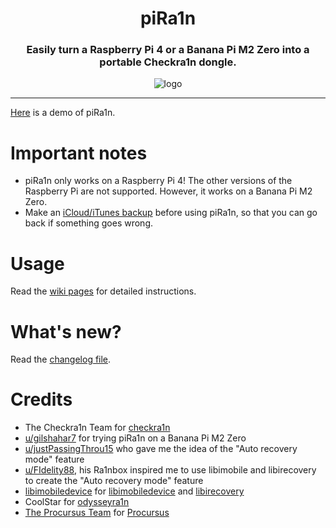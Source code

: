 <h1 align="center">piRa1n</h1>
<h3 align="center">Easily turn a Raspberry Pi 4 or a Banana Pi M2 Zero into a portable Checkra1n dongle.</h3>
<p align="center"><img src="https://gist.githubusercontent.com/raspberryenvoie/9266a96148dd3ae0266a3bbe39b9c4f0/raw/eaad7fc642b830cf6fee044727c8b8b907f1b2a2/piRa1n_logo.png" alt="logo"></p>

---------

[Here](https://youtu.be/lqGb8SG-VII) is a demo of piRa1n.

# Important notes
- piRa1n only works on a Raspberry Pi 4! The other versions of the Raspberry Pi are not supported. However, it works on a Banana Pi M2 Zero.
- Make an [iCloud/iTunes backup](https://support.apple.com/en-us/HT203977) before using piRa1n, so that you can go back if something goes wrong.

# Usage
Read the [wiki pages](https://github.com/raspberryenvoie/piRa1n/wiki) for detailed instructions.

# What's new?
Read the [changelog file](https://github.com/raspberryenvoie/piRa1n/blob/master/CHANGELOG.md).

# Credits
- The Checkra1n Team for [checkra1n](https://checkra.in)
- [u/gilshahar7](https://www.reddit.com/user/gilshahar7/) for trying piRa1n on a Banana Pi M2 Zero
- [u/justPassingThrou15](https://www.reddit.com/user/justPassingThrou15/) who gave me the idea of the "Auto recovery mode" feature
- [u/FIdelity88](https://www.reddit.com/user/FIdelity88), his Ra1nbox inspired me to use libimobile and libirecovery to create the "Auto recovery mode" feature
- [libimobiledevice](https://github.com/libimobiledevice/) for [libimobiledevice](https://github.com/libimobiledevice/libimobiledevice) and [libirecovery](https://github.com/libimobiledevice/libirecovery)
- CoolStar for [odysseyra1n](https://github.com/coolstar/Odyssey-bootstrap)
- [The Procursus Team](https://github.com/ProcursusTeam/) for [Procursus](https://github.com/ProcursusTeam/Procursus)
